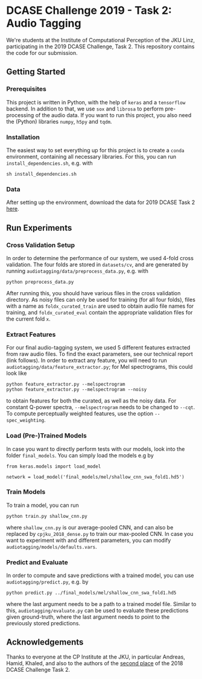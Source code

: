 # DCASE Challenge 2019 - Task 2: Audio Tagging
We're students at the Institute of Computational Perception of the JKU Linz, participating in the 2019 DCASE Challenge, Task 2. This repository contains the code for our submission.

## Getting Started
### Prerequisites
This project is written in Python, with the help of `keras` and a `tensorflow` backend. 
In addition to that, we use `sox` and `librosa` to perform pre-processing of the audio
data. If you want to run this project, you also need the (Python) libraries `numpy`, 
`h5py` and `tqdm`. 

### Installation
The easiest way to set everything up for this project is to create a `conda` environment,
containing all necessary libraries. For this, you can run `install_dependencies.sh`, e.g. with

```
sh install_dependencies.sh
```

### Data
After setting up the environment, download the data for 2019 DCASE Task 2 [here](https://www.kaggle.com/c/freesound-audio-tagging-2019/data).

## Run Experiments

### Cross Validation Setup
In order to determine the performance of our system, we used 4-fold cross validation. The four 
folds are stored in `datasets/cv`, and are generated by running `audiotagging/data/preprocess_data.py`, e.g. with

```
python preprocess_data.py
```

After running this, you should have various files in the cross validation directory. As noisy
files can only be used for training (for all four folds), files with a name as `foldx_curated_train`
are used to obtain audio file names for training, and `foldx_curated_eval` contain the 
appropriate validation files for the current fold `x`.

### Extract Features
For our final audio-tagging system, we used 5 different features extracted from raw audio files. To
find the exact parameters, see our technical report (link follows). In order to extract any feature,
you will need to run `audiotagging/data/feature_extractor.py`; for Mel spectrograms, this could look like

```
python feature_extractor.py --melspectrogram
python feature_extractor.py --melspectrogram --noisy
```

to obtain features for both the curated, as well as the noisy data. For constant Q-power spectra, 
`--melspectrogram` needs to be changed to `--cqt`. To compute perceptually weighted features,
use the option `--spec_weighting`. 

### Load (Pre-)Trained Models
In case you want to directly perform tests with our models, look into the folder `final_models`.
You can simply load the models e.g by
```
from keras.models import load_model

network = load_model('final_models/mel/shallow_cnn_swa_fold1.hd5')
```

### Train Models
To train a model, you can run
```
python train.py shallow_cnn.py
```
where `shallow_cnn.py` is our average-pooled CNN, and can also be replaced by `cpjku_2018_dense.py`
to train our max-pooled CNN. In case you want to experiment with and different parameters, 
you can modify `audiotagging/models/defaults.vars`.

### Predict and Evaluate
In order to compute and save predictions with a trained model, you can use `audiotagging/predict.py`, e.g. by
```
python predict.py ../final_models/mel/shallow_cnn_swa_fold1.hd5
```
where the last argument needs to be a path to a trained model file. Similar to this,
`audiotagging/evaluate.py` can be used to evaluate these predictions given ground-truth, where the last
argument needs to point to the previously stored predictions.

## Acknowledgements
Thanks to everyone at the CP Institute at the JKU, in particular Andreas, Hamid, Khaled, and also to the authors of the [second place](http://dcase.community/documents/challenge2018/technical_reports/DCASE2018_Dorfer_999.pdf) of the 2018 DCASE Challenge Task 2.
